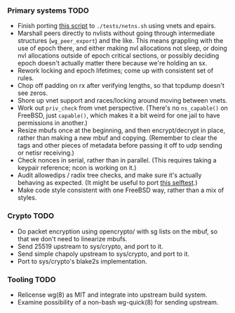 ### Primary systems TODO

- Finish porting [this script](https://git.zx2c4.com/wireguard-linux/tree/tools/testing/selftests/wireguard/netns.sh)
  to `./tests/netns.sh` using vnets and epairs.
- Marshall peers directly to nvlists without going through intermediate
  structures (`wg_peer_export`) and the like. This means grappling with the use
  of epoch there, and either making nvl allocations not sleep, or doing nvl
  allocations outside of epoch critical sections, or possibly deciding epoch
  doesn't actually matter there because we're holding an sx.
- Rework locking and epoch lifetimes; come up with consistent set of rules.
- Chop off padding on rx after verifying lengths, so that tcpdump doesn't see
  zeros.
- Shore up vnet support and races/locking around moving between vnets.
- Work out `priv_check` from vnet perspective. (There's no `ns_capable()` on
  FreeBSD, just `capable()`, which makes it a bit weird for one jail to have
  permissions in another.)
- Resize mbufs once at the beginning, and then encrypt/decrypt in place, rather
  than making a new mbuf and copying. (Remember to clear the tags and other
  pieces of metadata before passing it off to udp sending or netisr receiving.)
- Check nonces in serial, rather than in parallel. (This requires taking a
  keypair reference; ncon is working on it.)
- Audit allowedips / radix tree checks, and make sure it's actually behaving as
  expected. (It might be useful to port [this selftest](https://git.zx2c4.com/wireguard-linux/tree/drivers/net/wireguard/selftest/allowedips.c).)
- Make code style consistent with one FreeBSD way, rather than a mix of styles.

### Crypto TODO

- Do packet encryption using opencrypto/ with sg lists on the mbuf, so that we don't need to linearize mbufs.
- Send 25519 upstream to sys/crypto, and port to it.
- Send simple chapoly upstream to sys/crypto, and port to it.
- Port to sys/crypto's blake2s implementation.

### Tooling TODO

- Relicense wg(8) as MIT and integrate into upstream build system.
- Examine possibility of a non-bash wg-quick(8) for sending upstream.
